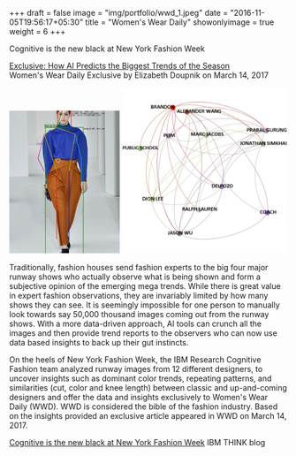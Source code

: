 +++
draft = false
image = "img/portfolio/wwd_1.jpeg"
date = "2016-11-05T19:56:17+05:30"
title = "Women's Wear Daily"
showonlyimage = true
weight = 6
+++

Cognitive is the new black at New York Fashion Week
<!--more-->

[Exclusive: How AI Predicts the Biggest Trends of the Season](http://wwd.com/business-news/technology/ibm-watson-fashion-week-analysis-10842213/)  
Women's Wear Daily Exclusive by Elizabeth Doupnik on March 14, 2017 

<img src="/img/portfolio/wwd_1.jpeg" width="200">
<img src="/img/portfolio/wwd_2.jpeg" width="300">

Traditionally, fashion houses send fashion experts to the big four major runway shows who actually observe what is being shown and form a subjective opinion of the emerging mega trends. While there is great value in expert fashion observations, they are invariably limited by how many shows they can see. It is seemingly impossible for one person to manually look towards say 50,000 thousand images coming out from the runway shows. With a more data-driven approach, AI tools can crunch all the images and then provide trend reports to the observers who can now use data based insights to back up their gut instincts.

On the heels of New York Fashion Week, the IBM Research Cognitive Fashion team analyzed runway images from 12 different designers, to uncover insights such as dominant color trends, repeating patterns, and similarities (cut, color and knee length) between classic and up-and-coming designers and offer the data and insights exclusively to Women's Wear Daily (WWD). WWD is considered the bible of the fashion industry. Based on the insights provided an exclusive article appeared in WWD on March 14, 2017. 






[Cognitive is the new black at New York Fashion Week](https://www.ibm.com/blogs/think/2017/03/cognitive-ny-fashion-week/) 
IBM THINK blog

